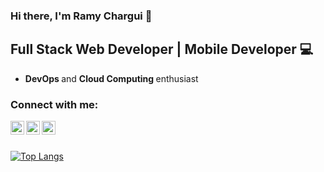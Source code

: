 ### Hi there, I'm Ramy Chargui 👋

## Full Stack Web Developer | Mobile Developer 💻

- <b> DevOps </b> and <b> Cloud Computing </b> enthusiast 


### Connect with me:
[<img align="left" alt="ramyChargui | LinkedIn" width="22px" src="https://cdn.jsdelivr.net/npm/simple-icons@v3/icons/linkedin.svg" />][linkedin]
[<img align="left" alt="ramyChargui | Instagram" width="22px" src="https://cdn.jsdelivr.net/npm/simple-icons@v3/icons/instagram.svg" />][instagram]
[<img align="left" alt="ramyChargui | Instagram" width="22px" src="https://cdn.jsdelivr.net/npm/simple-icons@v3/icons/facebook.svg" />][facebook]



<br />
<br />


[![Top Langs](https://github-readme-stats.vercel.app/api/top-langs/?username=Ramy99-dev&theme=dark&layout=compact)](https://github.com/Ramy99-dev/github-readme-stats)









[linkedin]: https://www.linkedin.com/in/ramychargui/
[facebook]:https://www.facebook.com/profile.php?id=100013850407476
[instagram]: https://www.instagram.com/charguiramy___/




